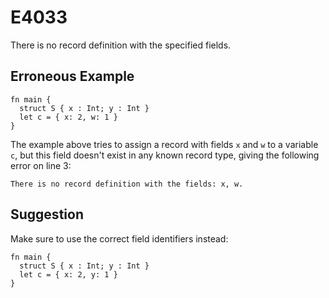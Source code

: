 # E4033

There is no record definition with the specified fields.

## Erroneous Example

```moonbit
fn main {
  struct S { x : Int; y : Int }
  let c = { x: 2, w: 1 }
}
```

The example above tries to assign a record with fields `x` and `w` to a variable `c`,
but this field doesn't exist in any known record type, giving the following error on line 3:

```
There is no record definition with the fields: x, w.
```

## Suggestion

Make sure to use the correct field identifiers instead:

```moonbit
fn main {
  struct S { x : Int; y : Int }
  let c = { x: 2, y: 1 }
}
```
